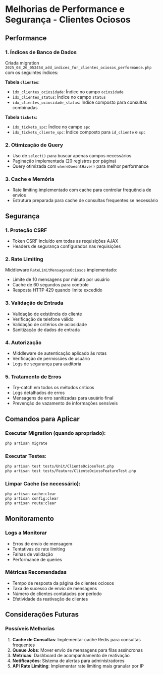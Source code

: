 # Melhorias de Performance e Segurança - Clientes Ociosos

## Performance

### 1. Índices de Banco de Dados
Criada migration `2025_08_26_053454_add_indices_for_clientes_ociosos_performance.php` com os seguintes índices:

**Tabela `clientes`:**
- `idx_clientes_ociosidade`: Índice no campo `ociosidade`
- `idx_clientes_status`: Índice no campo `status`
- `idx_clientes_ociosidade_status`: Índice composto para consultas combinadas

**Tabela `tickets`:**
- `idx_tickets_spc`: Índice no campo `spc`
- `idx_tickets_cliente_spc`: Índice composto para `id_cliente` e `spc`

### 2. Otimização de Query
- Uso de `select()` para buscar apenas campos necessários
- Paginação implementada (20 registros por página)
- Query otimizada com `whereDoesntHave()` para melhor performance

### 3. Cache e Memória
- Rate limiting implementado com cache para controlar frequência de envios
- Estrutura preparada para cache de consultas frequentes se necessário

## Segurança

### 1. Proteção CSRF
- Token CSRF incluído em todas as requisições AJAX
- Headers de segurança configurados nas requisições

### 2. Rate Limiting
Middleware `RateLimitMensagensOciosos` implementado:
- Limite de 10 mensagens por minuto por usuário
- Cache de 60 segundos para controle
- Resposta HTTP 429 quando limite excedido

### 3. Validação de Entrada
- Validação de existência do cliente
- Verificação de telefone válido
- Validação de critérios de ociosidade
- Sanitização de dados de entrada

### 4. Autorização
- Middleware de autenticação aplicado às rotas
- Verificação de permissões de usuário
- Logs de segurança para auditoria

### 5. Tratamento de Erros
- Try-catch em todos os métodos críticos
- Logs detalhados de erros
- Mensagens de erro sanitizadas para usuário final
- Prevenção de vazamento de informações sensíveis

## Comandos para Aplicar

### Executar Migration (quando apropriado):
```bash
php artisan migrate
```

### Executar Testes:
```bash
php artisan test tests/Unit/ClienteOciosoTest.php
php artisan test tests/Feature/ClienteOciosoFeatureTest.php
```

### Limpar Cache (se necessário):
```bash
php artisan cache:clear
php artisan config:clear
php artisan route:clear
```

## Monitoramento

### Logs a Monitorar
- Erros de envio de mensagem
- Tentativas de rate limiting
- Falhas de validação
- Performance de queries

### Métricas Recomendadas
- Tempo de resposta da página de clientes ociosos
- Taxa de sucesso de envio de mensagens
- Número de clientes contatados por período
- Efetividade da reativação de clientes

## Considerações Futuras

### Possíveis Melhorias
1. **Cache de Consultas**: Implementar cache Redis para consultas frequentes
2. **Queue Jobs**: Mover envio de mensagens para filas assíncronas
3. **Métricas**: Dashboard de acompanhamento de reativação
4. **Notificações**: Sistema de alertas para administradores
5. **API Rate Limiting**: Implementar rate limiting mais granular por IP